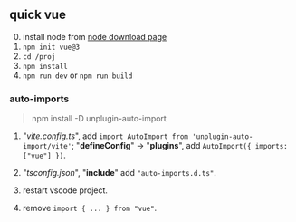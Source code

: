 ## quick vue

0. install node from [node download page](https://nodejs.org/en/download/)
1. `npm init vue@3`
2. `cd /proj`
3. `npm install`
4. `npm run dev` or `npm run build`

### auto-imports

> npm install -D unplugin-auto-import

1. "*vite.config.ts*", add `import AutoImport from 'unplugin-auto-import/vite'`; "**defineConfig**" -> "**plugins**", add `AutoImport({ imports: ["vue"] })`.

2. "*tsconfig.json*", "**include**" add `"auto-imports.d.ts"`.

3. restart vscode project.

4. remove `import { ... } from "vue"`.
